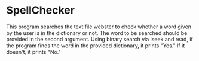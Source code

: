 # SpellChecker
This program searches the text file webster to check whether a word given by the user is in the dictionary or not.  The word to be searched should be provided in the second argument. Using binary search via lseek and read, if the program finds the word in the provided dictionary, it prints "Yes." If it doesn't, it prints "No."
